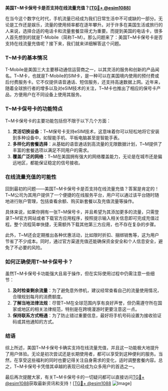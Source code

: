 **美国T~M卡保号卡是否支持在线流量充值？[[TG💪+ @esim1088](https://t.me/s/esim1088)]**

在当今这个数字化时代，手机流量已经成为我们日常生活中不可或缺的一部分。无论是工作还是娱乐，流量的使用频率都在逐年攀升。对于许多在美国生活或旅行的人来说，选择合适的电话卡和流量套餐显得尤为重要。而提到美国的电话卡，很多人首先想到的就是T-Mobile（简称T~M）。那么问题来了：美国T~M卡保号卡是否支持在线流量充值呢？接下来，我们就来详细解答这个问题。

### T~M卡的基本情况

T-Mobile是美国三大主要移动通信运营商之一，以其灵活的服务和创新的产品闻名。T~M卡，也就是T-Mobile的SIM卡，是一种可以在美国境内使用的预付费或后付费服务卡。它不仅提供语音通话、短信服务，还支持高速数据上网。近年来，随着全球旅行者的增多以及对eSIM技术的关注，T~M卡也推出了相应的保号卡产品，方便用户在不同设备上使用其服务。

### T~M卡保号卡的功能特点

T~M卡保号卡的主要功能包括但不限于以下几个方面：

1. **灵活切换设备**：T~M保号卡支持eSIM技术，这意味着你可以轻松地将它安装到多种设备中，如智能手机、平板电脑甚至是智能手表。
2. **多样化的套餐选择**：从基础的语音通话到高流量的无限数据计划，T~M提供了丰富的套餐选项以满足不同用户的需求。
3. **覆盖广泛的网络**：T~M在美国拥有强大的网络覆盖能力，无论是在城市还是偏远地区，都能保证稳定的信号接收。

### 在线流量充值的可能性

回到最初的问题——美国T~M卡保号卡是否支持在线流量充值？答案是肯定的！T~M公司为其用户提供了一个便捷的在线服务平台，用户可以通过该平台随时随地进行账户管理，包括查看余额、购买新套餐以及充值流量等操作。

具体来说，如果你拥有一张T~M保号卡，并且希望为其添加更多的流量，只需登录T~M官方网站或者下载官方应用程序，按照提示输入相关信息即可完成充值过程。整个流程简单快捷，无需额外下载其他第三方应用，也不存在复杂的步骤。

此外，T~M还会定期推出各种优惠活动，比如限时折扣、捆绑销售等，这为用户节省了不少成本。同时，通过官方渠道充值还能确保资金安全和个人信息安全，避免了不必要的风险。

### 如何正确使用T~M卡保号卡？

虽然T~M卡保号卡功能强大且易于操作，但在实际使用过程中仍需注意一些细节：

1. **及时检查剩余流量**：为了避免意外停机，建议经常查看自己的流量使用情况，合理规划每月的消费额度。
2. **了解当地法律法规**：尽管T~M在全球范围内享有良好声誉，但仍需遵守所在国家或地区的相关法律规范，特别是在跨境漫游时更要注意这一点。
3. **保持联系方式畅通**：为了防止错过重要信息，最好将手机号码设置为接收验证码或其他通知的方式。

### 结语

综上所述，美国T~M卡保号卡确实支持在线流量充值，并且这一功能极大地提升了用户体验。无论是初次尝试还是长期使用者，都可以享受到这种便利的服务。当然，在享受这些福利的同时也要记得关注自身需求的变化，适时调整套餐内容。总之，T~M卡保号卡凭借其卓越的表现已经成为众多用户的首选之一。

最后再次提醒大家，有关T~M卡保号卡的一切疑问都可以直接访问[TG💪+ @esim1088](https://t.me/s/esim1088)获取最新资讯和支持！[[TG💪+ @esim1088](https://t.me/s/esim1088) ![Image](https://i.postimg.cc/4NQfJmqS/Snipaste-2025-05-13-00-14-12.png)]
